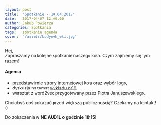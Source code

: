 ```yaml
---
layout: post
title:  "Spotkanie - 10.04.2017"
date:   2017-04-07 12:00:00
author: Jakub Powierza
categories: Spotkania
tags:	spotkanie agenda
cover:  "/assets/budynek_eti.jpg"
---
```


Hej,  
Zapraszamy na kolejne spotkanie naszego koła. Czym zajmiemy się tym razem?  

#### Agenda
- przedstawienie strony internetowej koła oraz wybór logo,
- dyskusja na temat [wykładu nr10](https://www.youtube.com/watch?v=cO0a0QYmFm8),
- warsztat z word2vec przygotowany przez Piotra Januszewskiego.

Chciałbyś coś pokazać przed większą publicznością? Czekamy na kontakt! :)

Do zobaczenia w **NE AUD1L o godzinie 18:15**!
